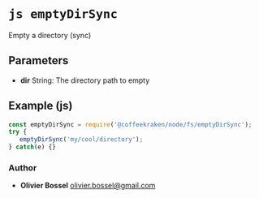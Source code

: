 


<!-- @namespace    sugar.node.fs -->
<!-- @name    emptyDirSync -->

# ```js emptyDirSync ```


Empty a directory (sync)

## Parameters

- **dir**  String: The directory path to empty



## Example (js)

```js
const emptyDirSync = require('@coffeekraken/node/fs/emptyDirSync');
try {
   emptyDirSync('my/cool/directory');
} catch(e) {}
```


### Author
- **Olivier Bossel** <a href="mailto:olivier.bossel@gmail.com">olivier.bossel@gmail.com</a> 



